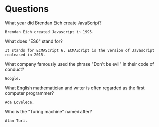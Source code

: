 # Questions

What year did Brendan Eich create JavaScript?

```
Brendan Eich created Javascript in 1995.
```

What does "ES6" stand for?

```
It stands for ECMAScript 6, ECMAScript is the version of Javascript realeased in 2015.

```

What company famously used the phrase "Don't be evil" in their code of conduct?

```
Google.
```

What English mathematician and writer is often regarded as the first computer programmer?

```
Ada Lovelece.
```

Who is the "Turing machine" named after?

```
Alan Turi.
```
